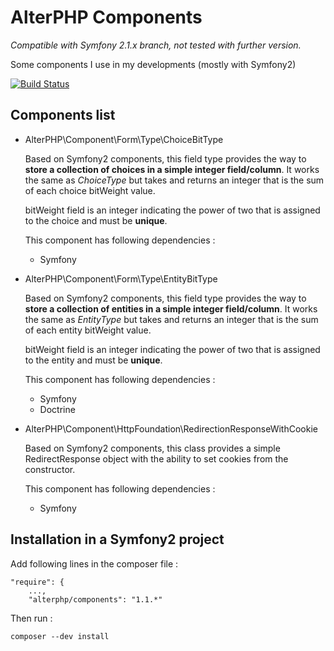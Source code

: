 AlterPHP Components
====================

_Compatible with Symfony 2.1.x branch, not tested with further version._

Some components I use in my developments (mostly with Symfony2)

[![Build Status](https://secure.travis-ci.org/alterphp/components.png?branch=master)](http://travis-ci.org/alterphp/components)

Components list
--------------------

*   AlterPHP\Component\Form\Type\ChoiceBitType

    Based on Symfony2 components, this field type provides the way to __store
a collection of choices in a simple integer field/column__. It works the same
as _ChoiceType_ but takes and returns an integer that is the sum of each choice
bitWeight value.

    bitWeight field is an integer indicating the power of two that is assigned to the choice and must be __unique__.

    This component has following dependencies :
    * Symfony

*   AlterPHP\Component\Form\Type\EntityBitType

    Based on Symfony2 components, this field type provides the way to __store
a collection of entities in a simple integer field/column__. It works the same
as _EntityType_ but takes and returns an integer that is the sum of each entity
bitWeight value.

    bitWeight field is an integer indicating the power of two that is assigned to the entity and must be __unique__.

    This component has following dependencies :
    * Symfony
    * Doctrine

*   AlterPHP\Component\HttpFoundation\RedirectionResponseWithCookie

    Based on Symfony2 components, this class provides a simple RedirectResponse object
with the ability to set cookies from the constructor.

    This component has following dependencies :
    * Symfony


Installation in a Symfony2 project
--------------------

Add following lines in the composer file :

    "require": {
        ...,
        "alterphp/components": "1.1.*"

Then run :

    composer --dev install
